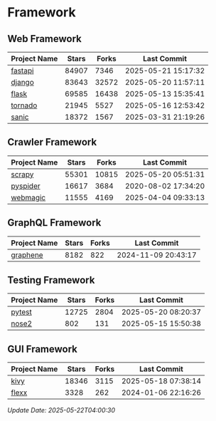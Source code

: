# Framework

## Web Framework
| Project Name | Stars | Forks | Last Commit |
| ------------ | ----- | ----- | ----------- |
| [fastapi](https://github.com/fastapi/fastapi) | 84907 | 7346 | 2025-05-21 15:17:32 |
| [django](https://github.com/django/django) | 83643 | 32572 | 2025-05-20 11:57:11 |
| [flask](https://github.com/pallets/flask) | 69585 | 16438 | 2025-05-13 15:35:41 |
| [tornado](https://github.com/tornadoweb/tornado) | 21945 | 5527 | 2025-05-16 12:53:42 |
| [sanic](https://github.com/sanic-org/sanic) | 18372 | 1567 | 2025-03-31 21:19:26 |

## Crawler Framework
| Project Name | Stars | Forks | Last Commit |
| ------------ | ----- | ----- | ----------- |
| [scrapy](https://github.com/scrapy/scrapy) | 55301 | 10815 | 2025-05-20 05:51:31 |
| [pyspider](https://github.com/binux/pyspider) | 16617 | 3684 | 2020-08-02 17:34:20 |
| [webmagic](https://github.com/code4craft/webmagic) | 11555 | 4169 | 2025-04-04 09:33:13 |

## GraphQL Framework
| Project Name | Stars | Forks | Last Commit |
| ------------ | ----- | ----- | ----------- |
| [graphene](https://github.com/graphql-python/graphene) | 8182 | 822 | 2024-11-09 20:43:17 |

## Testing Framework
| Project Name | Stars | Forks | Last Commit |
| ------------ | ----- | ----- | ----------- |
| [pytest](https://github.com/pytest-dev/pytest) | 12725 | 2804 | 2025-05-20 08:20:37 |
| [nose2](https://github.com/nose-devs/nose2) | 802 | 131 | 2025-05-15 15:50:38 |

## GUI Framework
| Project Name | Stars | Forks | Last Commit |
| ------------ | ----- | ----- | ----------- |
| [kivy](https://github.com/kivy/kivy) | 18346 | 3115 | 2025-05-18 07:38:14 |
| [flexx](https://github.com/flexxui/flexx) | 3328 | 262 | 2024-01-06 22:16:26 |

*Update Date: 2025-05-22T04:00:30*